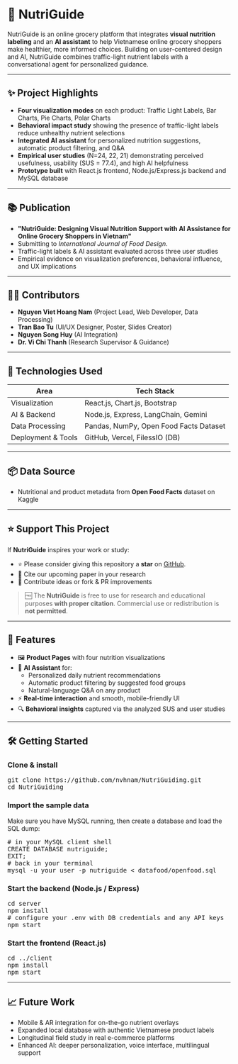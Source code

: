 # 🛒 NutriGuide

NutriGuide is an online grocery platform that integrates **visual nutrition labeling** and an **AI assistant** to help Vietnamese online grocery shoppers make healthier, more informed choices. Building on user-centered design and AI, NutriGuide combines traffic-light nutrient labels with a conversational agent for personalized guidance.

---

## ✨ Project Highlights  

- **Four visualization modes** on each product: Traffic Light Labels, Bar Charts, Pie Charts, Polar Charts  
- **Behavioral impact study** showing the presence of traffic-light labels reduce unhealthy nutrient selections  
- **Integrated AI assistant** for personalized nutrition suggestions, automatic product filtering, and Q&A  
- **Empirical user studies** (N=24, 22, 21) demonstrating perceived usefulness, usability (SUS = 77.4), and high AI helpfulness  
- **Prototype built** with React.js frontend, Node.js/Express.js backend and MySQL database

---

## 📚 Publication  

- **"NutriGuide: Designing Visual Nutrition Support with AI Assistance for Online Grocery Shoppers in Vietnam"**  
- Submitting to *International Journal of Food Design*.  
- Traffic-light labels & AI assistant evaluated across three user studies
- Empirical evidence on visualization preferences, behavioral influence, and UX implications

---

## 👨‍💻 Contributors

- **Nguyen Viet Hoang Nam** (Project Lead, Web Developer, Data Processing)   
- **Tran Bao Tu** (UI/UX Designer, Poster, Slides Creator)  
- **Nguyen Song Huy** (AI Integration)  
- **Dr. Vi Chi Thanh** (Research Supervisor & Guidance)   

---

## 🧠 Technologies Used

| Area               | Tech Stack                                              |
|--------------------|---------------------------------------------------------|
| Visualization      | React.js, Chart.js, Bootstrap                           |
| AI & Backend       | Node.js, Express, LangChain, Gemini                     |
| Data Processing    | Pandas, NumPy, Open Food Facts Dataset                  |
| Deployment & Tools | GitHub, Vercel, FilessIO (DB)                           |

---

## 📦 Data Source 

- Nutritional and product metadata from **Open Food Facts** dataset on Kaggle

---

## ⭐ Support This Project

If **NutriGuide** inspires your work or study:

- ⭐ Please consider giving this repository a **star** on [GitHub](https://github.com/nvhnam/NutriGuiding).
- 📄 Cite our upcoming paper in your research
- 📨 Contribute ideas or fork & PR improvements

> 🆓 The **NutriGuide** is free to use for research and educational purposes **with proper citation**. Commercial use or redistribution is **not permitted**.

---

## 🚀 Features

- 🖼️ **Product Pages** with four nutrition visualizations  
- 🧠 **AI Assistant** for:
  - Personalized daily nutrient recommendations  
  - Automatic product filtering by suggested food groups  
  - Natural-language Q&A on any product  
- ⚡ **Real-time interaction** and smooth, mobile-friendly UI  
- 🔍 **Behavioral insights** captured via the analyzed SUS and user studies  

---

## 🛠️ Getting Started

### Clone & install
<pre>
git clone https://github.com/nvhnam/NutriGuiding.git
cd NutriGuiding
</pre>  

### Import the sample data
Make sure you have MySQL running, then create a database and load the SQL dump: 
<pre>
# in your MySQL client shell
CREATE DATABASE nutriguide;
EXIT;
# back in your terminal
mysql -u your_user -p nutriguide < datafood/openfood.sql
</pre>

### Start the backend (Node.js / Express)
<pre>
cd server
npm install
# configure your .env with DB credentials and any API keys
npm start          
</pre>
   
### Start the frontend (React.js)   
<pre>
cd ../client
npm install
npm start
</pre>

---

## 📈 Future Work

- Mobile & AR integration for on-the-go nutrient overlays
- Expanded local database with authentic Vietnamese product labels
- Longitudinal field study in real e-commerce platforms
- Enhanced AI: deeper personalization, voice interface, multilingual support
